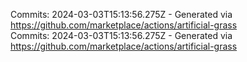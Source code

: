 Commits: 2024-03-03T15:13:56.275Z - Generated via https://github.com/marketplace/actions/artificial-grass
<br>
Commits: 2024-03-03T15:13:56.275Z - Generated via https://github.com/marketplace/actions/artificial-grass
<br>
